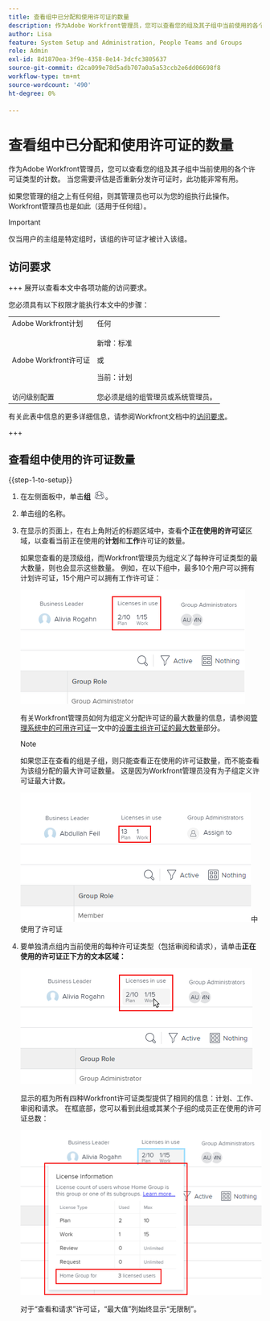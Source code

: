 ```yaml
---
title: 查看组中已分配和使用许可证的数量
description: 作为Adobe Workfront管理员，您可以查看您的组及其子组中当前使用的各个许可证类型的计数。 当您需要评估是否重新分发许可证时，此功能非常有用。
author: Lisa
feature: System Setup and Administration, People Teams and Groups
role: Admin
exl-id: 8d1870ea-3f9e-4358-8e14-3dcfc3805637
source-git-commit: d2ca099e78d5adb707a0a5a53ccb2e6dd06698f8
workflow-type: tm+mt
source-wordcount: '490'
ht-degree: 0%

---
```


# 查看组中已分配和使用许可证的数量

作为Adobe Workfront管理员，您可以查看您的组及其子组中当前使用的各个许可证类型的计数。 当您需要评估是否重新分发许可证时，此功能非常有用。

如果您管理的组之上有任何组，则其管理员也可以为您的组执行此操作。 Workfront管理员也是如此（适用于任何组）。

>[!IMPORTANT]
>
>仅当用户的主组是特定组时，该组的许可证才被计入该组。

## 访问要求

+++ 展开以查看本文中各项功能的访问要求。

您必须具有以下权限才能执行本文中的步骤：

<table style="table-layout:auto"> 
 <col> 
 <col> 
 <tbody> 
  <tr> 
   <td role="rowheader">Adobe Workfront计划</td> 
   <td>任何</td> 
  </tr> 
  <tr> 
  <tr> 
   <td role="rowheader">Adobe Workfront许可证</td> 
   <td><p>新增：标准</p>
       <p>或</p>
       <p>当前：计划</p></td>
  </tr> 
  </tr> 
  <tr> 
   <td role="rowheader">访问级别配置</td> 
   <td>您必须是组的组管理员或系统管理员。</td>
  </tr> 
 </tbody> 
</table>

有关此表中信息的更多详细信息，请参阅Workfront文档中的[访问要求](/help/quicksilver/administration-and-setup/add-users/access-levels-and-object-permissions/access-level-requirements-in-documentation.md)。

+++

## 查看组中使用的许可证数量

{{step-1-to-setup}}

1. 在左侧面板中，单击&#x200B;**组** ![组](assets/groups-icon.png)。

1. 单击组的名称。
1. 在显示的页面上，在右上角附近的标题区域中，查看&#x200B;**个正在使用的许可证**&#x200B;区域，以查看当前正在使用的&#x200B;**计划**&#x200B;和&#x200B;**工作**&#x200B;许可证的数量。

   如果您查看的是顶级组，而Workfront管理员为组定义了每种许可证类型的最大数量，则也会显示这些数量。 例如，在以下组中，最多10个用户可以拥有计划许可证，15个用户可以拥有工作许可证：

   ![已分配的许可证](assets/licenses-used-allocated.png)

   有关Workfront管理员如何为组定义分配许可证的最大数量的信息，请参阅[管理系统中的可用许可证](../../../administration-and-setup/get-started-wf-administration/manage-available-licenses-in-your-system.md)一文中的[设置主组许可证的最大数量](../../../administration-and-setup/get-started-wf-administration/manage-available-licenses-in-your-system.md#set)部分。

   >[!NOTE]
   >
   >如果您正在查看的组是子组，则只能查看正在使用的许可证数量，而不能查看为该组分配的最大许可证数量。 这是因为Workfront管理员没有为子组定义许可证最大计数。
   >
   >![在子组](assets/subgroup-used-licenses-only.png)中使用了许可证
   >

1. 要单独清点组内当前使用的每种许可证类型（包括审阅和请求），请单击&#x200B;**正在使用的许可证正下方的文本区域：**

   ![单击以查看更多](assets/click-text-to-see-more.png)

   显示的框为所有四种Workfront许可证类型提供了相同的信息：计划、工作、审阅和请求。 在框底部，您可以看到此组或其某个子组的成员正在使用的许可证总数：

   ![更多许可证信息](assets/more-license-info.png)

   对于“查看和请求”许可证，“最大值”列始终显示“无限制”。
